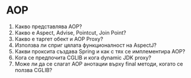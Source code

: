 # AOP

1. Какво представлява AOP?
2. Какво е Aspect, Advise, Pointcut, Join Point?
3. Какво е таргет обект и AOP Proxy?
4. Използва ли сприг цялата функционалност на AspectJ?
5. Какви проксита създава Spring и как с тях се имплементира AOP?
6. Кога се предпочита CGLIB и кога dynamic JDK proxy?
7. Може ли да се слагат AOP анотации върху final методи, когато се ползва CGLIB?